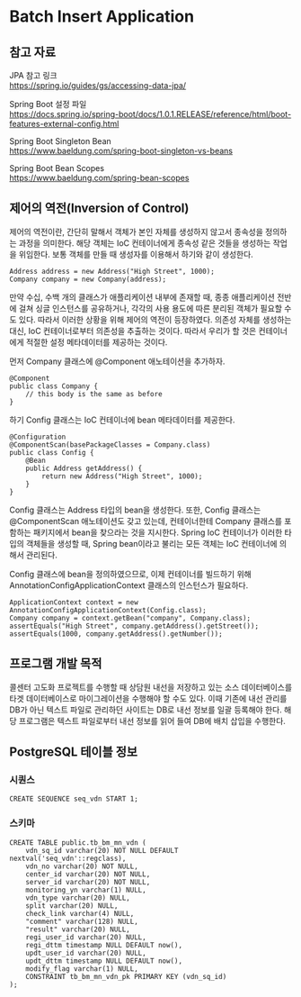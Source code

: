 # Batch Insert Application
## 참고 자료
JPA 참고 링크  
https://spring.io/guides/gs/accessing-data-jpa/

Spring Boot 설정 파일  
https://docs.spring.io/spring-boot/docs/1.0.1.RELEASE/reference/html/boot-features-external-config.html

Spring Boot Singleton Bean  
https://www.baeldung.com/spring-boot-singleton-vs-beans

Spring Boot Bean Scopes  
https://www.baeldung.com/spring-bean-scopes

## 제어의 역전(Inversion of Control)
제어의 역전이란, 간단히 말해서 객체가 본인 자체를 생성하지 않고서 종속성을 정의하는 과정을 의미한다. 해당 객체는 IoC 컨테이너에게 종속성 같은
것들을 생성하는 작업을 위임한다. 보통 객체를 만들 때 생성자를 이용해서 하기와 같이 생성한다.
```text
Address address = new Address("High Street", 1000);
Company company = new Company(address);
```
만약 수십, 수백 개의 클래스가 애플리케이션 내부에 존재할 때, 종종 애플리케이션 전반에 걸쳐 싱글 인스턴스를 공유하거나, 각각의 사용 용도에 따른
분리된 객체가 필요할 수도 있다. 따라서 이러한 상황을 위해 제어의 역전이 등장하였다. 의존성 자체를 생성하는 대신, IoC 컨테이너로부터 의존성을
추출하는 것이다. 따라서 우리가 할 것은 컨테이너에게 적절한 설정 메타데이터를 제공하는 것이다.

먼저 Company 클래스에 @Component 애노테이션을 추가하자.
```text
@Component
public class Company {
    // this body is the same as before
}
```
하기 Config 클래스는 IoC 컨테이너에 bean 메타데이터를 제공한다.
```text
@Configuration
@ComponentScan(basePackageClasses = Company.class)
public class Config {
    @Bean
    public Address getAddress() {
        return new Address("High Street", 1000);
    }
}
```
Config 클래스는 Address 타입의 bean을 생성한다. 또한, Config 클래스는 @ComponentScan 애노테이션도 갖고 있는데, 컨테이너한테 Company
클래스를 포함하는 패키지에서 bean을 찾으라는 것을 지시한다. Spring IoC 컨테이너가 이러한 타입의 객체들을 생성할 때, Spring bean이라고
불리는 모든 객체는 IoC 컨테이너에 의해서 관리된다.

Config 클래스에 bean을 정의하였으므로, 이제 컨테이너를 빌드하기 위해 AnnotationConfigApplicationContext 클래스의 인스턴스가 필요하다.
```text
ApplicationContext context = new AnnotationConfigApplicationContext(Config.class);
Company company = context.getBean("company", Company.class);
assertEquals("High Street", company.getAddress().getStreet());
assertEquals(1000, company.getAddress().getNumber());
```

## 프로그램 개발 목적
콜센터 고도화 프로젝트를 수행할 때 상담원 내선을 저장하고 있는 소스 데이터베이스를 타겟 데이터베이스로 마이그레이션을 수행해야 할 수도 있다. 이때 기존에 내선 관리를
DB가 아닌 텍스트 파일로 관리하던 사이트는 DB로 내선 정보를 일괄 등록해야 한다. 해당 프로그램은 텍스트 파일로부터 내선 정보를 읽어 들여 DB에 배치 삽입을 수행한다.

## PostgreSQL 테이블 정보
### 시퀀스
```text
CREATE SEQUENCE seq_vdn START 1;
```
### 스키마
```text
CREATE TABLE public.tb_bm_mn_vdn (
	vdn_sq_id varchar(20) NOT NULL DEFAULT nextval('seq_vdn'::regclass),
	vdn_no varchar(20) NOT NULL,
	center_id varchar(20) NOT NULL,
	server_id varchar(20) NOT NULL,
	monitoring_yn varchar(1) NULL,
	vdn_type varchar(20) NULL,
	split varchar(20) NULL,
	check_link varchar(4) NULL,
	"comment" varchar(128) NULL,
	"result" varchar(20) NULL,
	regi_user_id varchar(20) NULL,
	regi_dttm timestamp NULL DEFAULT now(),
	updt_user_id varchar(20) NULL,
	updt_dttm timestamp NULL DEFAULT now(),
	modify_flag varchar(1) NULL,
	CONSTRAINT tb_bm_mn_vdn_pk PRIMARY KEY (vdn_sq_id)
);
```